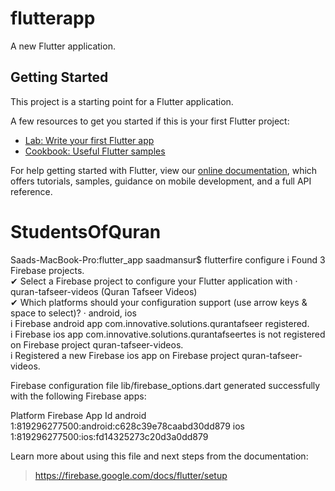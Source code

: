 # flutterapp

A new Flutter application.

## Getting Started

This project is a starting point for a Flutter application.

A few resources to get you started if this is your first Flutter project:

- [Lab: Write your first Flutter app](https://flutter.dev/docs/get-started/codelab)
- [Cookbook: Useful Flutter samples](https://flutter.dev/docs/cookbook)

For help getting started with Flutter, view our
[online documentation](https://flutter.dev/docs), which offers tutorials,
samples, guidance on mobile development, and a full API reference.
# StudentsOfQuran



Saads-MacBook-Pro:flutter_app saadmansur$ flutterfire configure
i Found 3 Firebase projects.                                                                                                                                                                              
✔ Select a Firebase project to configure your Flutter application with · quran-tafseer-videos (Quran Tafseer Videos)                                                                                      
✔ Which platforms should your configuration support (use arrow keys & space to select)? · android, ios                                                                                                    
i Firebase android app com.innovative.solutions.qurantafseer registered.                                                                                                                                  
i Firebase ios app com.innovative.solutions.qurantafseertes is not registered on Firebase project quran-tafseer-videos.                                                                                   
i Registered a new Firebase ios app on Firebase project quran-tafseer-videos.                                                                                                                             

Firebase configuration file lib/firebase_options.dart generated successfully with the following Firebase apps:

Platform  Firebase App Id
android   1:819296277500:android:c628c39e78caabd30dd879
ios       1:819296277500:ios:fd14325273c20d3a0dd879

Learn more about using this file and next steps from the documentation:
 > https://firebase.google.com/docs/flutter/setup

